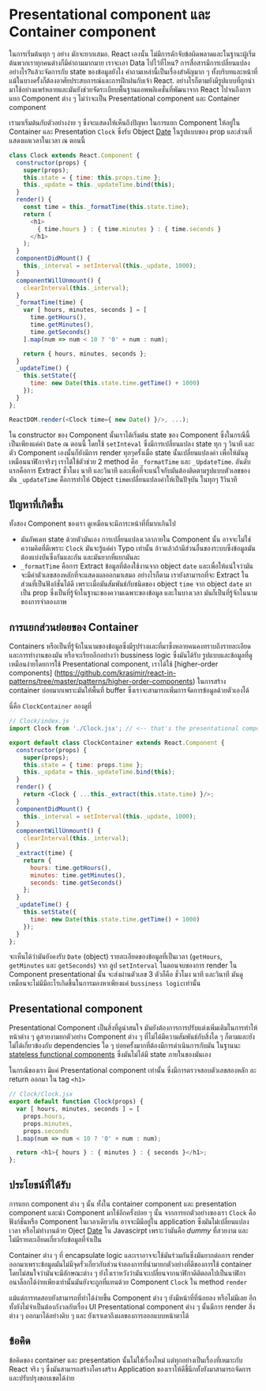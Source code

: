 # Presentational component และ Container component

ในการเริ่มต้นทุก ๆ อย่าง มักจะยากเสมอ. React เองนั้น ไม่มีการดักจับข้อผิดพลาดและในฐานะผู้เริ่มต้นพวกเราทุกคนต่างก็มีคำถามมากมาย เราจะเอา Data ไปไว้ที่ไหน? การสื่อสารมีการเปลี่ยนแปลงอย่างไร?แล้วะจัดการกับ state ของข้อมูลยังไง คำถามเหล่านี้เป็นเรื่องสำคัญมาก ๆ ทั้งบริบทและหน้าที่แม้ในบางครั้งก็ต้องอาศัยประสบการณ์และการฝึกฝนกับเจ้า React. อย่างไรก็ตามยังมีรูปแบบที่ถูกนำมาใช้อย่างแพร่หลายและมันยังช่วยจัดระเบียบพื้นฐานแอพพลิเคชั่นที่พัฒนาจาก React ไปจนถึงการแยก Component ต่าง ๆ ไม่ว่าจะเป็น Presentational component และ Container component

เรามาเริ่มต้นกับตัวอย่างง่าย ๆ ซึ่งจะแสดงให้เห็นถึงปัญหา ในการแยก Component ให้อยู่ใน Container และ Presentation  `Clock` ซึ่งรับ Object [Date](https://developer.mozilla.org/en-US/docs/Web/JavaScript/Reference/Global_Objects/Date) ในรูปแบบของ prop และส่วนที่แสดงผลเวลาในเวลา ณ ตอนนี้

```js
class Clock extends React.Component {
  constructor(props) {
    super(props);
    this.state = { time: this.props.time };
    this._update = this._updateTime.bind(this);
  }
  render() {
    const time = this._formatTime(this.state.time);
    return (
      <h1>
        { time.hours } : { time.minutes } : { time.seconds }
      </h1>
    );
  }
  componentDidMount() {
    this._interval = setInterval(this._update, 1000);
  }
  componentWillUnmount() {
    clearInterval(this._interval);
  }
  _formatTime(time) {
    var [ hours, minutes, seconds ] = [
      time.getHours(),
      time.getMinutes(),
      time.getSeconds()
    ].map(num => num < 10 ? '0' + num : num);

    return { hours, minutes, seconds };
  }
  _updateTime() {
    this.setState({
      time: new Date(this.state.time.getTime() + 1000)
    });
  }
};

ReactDOM.render(<Clock time={ new Date() }/>, ...);
```
ใน constructor ของ Component นั้นเราได้เริ่มต้น state ของ Component ซึ่งในกรณีนี้เป็นเพียงแค่ค่า `Date` ณ ตอนนี้ โดยใช้ `setInteval` ซึ่งมีการเปลี่ยนแปลง state ทุก ๆ วินาที และตัว Component เองนั้นก็ยังมีการ render ทุกๆครั้งเมื่อ state นั้นเปลี่ยนแปลงค่า เพื่อให้มันดูเหมือนนาฬิกาจริงๆ เราได้ใช้ตัวช่วย 2 method คือ `_formatTime` และ `_UpdateTime`. 
อันดับแรกคือการ Extract ชั่วโมง นาที และวินาที และเพื่อที่จะแน่ใจกับมันต้องติดตามรูปแบบตัวเลขของมัน
`_updateTime` คือการทำให้ Object `time`เปลี่ยนแปลงค่าให้เป็นปัจุบัน ในทุกๆ 1วินาที
 
## ปัญหาที่เกิดขึ้น

ทั้งสอง Component ของเรา ดูเหมือนจะมีภาระหน้าที่ที่มากเกินไป
* มันอัพเดท state ด้วยตัวมันเอง การเปลี่ยนแปลงเวลาภายใน Component นั้น อาจจะไม่ใช่ความคิดที่ดีเพราะ `Clock` มันจะรู้แค่ค่า Typo เท่านั้น อ้าวแล้วถ้ามีส่วนอื่นของระบบซึ่งข้อมูลมันต้องแบ่งบันซึ่งกันและกัน และมันยากที่แยกมันละ
* `_formatTime` คือการ Extract ข้อมูลที่ต้องใช้งานจาก object `date` และเพื่อให้แน่ใจว่ามันจะมีค่าตัวเลขสองหลักที่จะแสดงผลออกมาเสมอ
อย่างไรก็ตาม เรายังสามารถที่จะ Extract ในส่วนที่เป็นฟังก์ชั่นได้ดี เพราะเมื่อมันสัมพันธ์กับชนิดของ  object `time`  จาก object `date` มาเป็น prop ซึ่งเป็นที่รู้จักในฐานะของความเฉพาะของข้อมูล และในบางเวลา มันก็เป็นที่รู้จักในนามของการจำลองภาพ


## การแยกส่วนย่อยของ Container

Containers หรือเป็นที่รู้จักในนามของข้อมูลซึ่งมีรูปร่างและที่มาซึ่งหลายคนคงทราบถึงรายละเอียดและการทำงานของมัน หรือจะเรียกอีกอย่างว่า bussiness logic ซึ่งมันได้รับ รูปแบบและข้อมูลที่ดูเหมือนง่ายโดยการใช้ Presentational component, เราได้ใช้ [higher-order components]  (https://github.com/krasimir/react-in-patterns/tree/master/patterns/higher-order-components) ในการสร้าง container บ่อยมากเพราะมันให้พื้นที่ buffer ซึ่งเราจะสามารถเพิ่มการจัดการข้อมูลด้วยตัวเองได้  


นี่คือ `ClockContainer` ลองดูที่

<span class="new-page"></span>

```js
// Clock/index.js
import Clock from './Clock.jsx'; // <-- that's the presentational component

export default class ClockContainer extends React.Component {
  constructor(props) {
    super(props);
    this.state = { time: props.time };
    this._update = this._updateTime.bind(this);
  }
  render() {
    return <Clock { ...this._extract(this.state.time) }/>;
  }
  componentDidMount() {
    this._interval = setInterval(this._update, 1000);
  }
  componentWillUnmount() {
    clearInterval(this._interval);
  }
  _extract(time) {
    return {
      hours: time.getHours(),
      minutes: time.getMinutes(),
      seconds: time.getSeconds()
    };
  }
  _updateTime() {
    this.setState({
      time: new Date(this.state.time.getTime() + 1000)
    });
  }
};
```
จะเห็นได้ว่ามันยังคงรับ `Date` (object) รายละเอียดของข้อมูลที่เป็นเวลา (`getHours`, `getMinutes` และ `getSeconds`) จาก ลูป `setInterval` ในตอนจบของการ render ใน Component presentational นั้น จะส่งผ่านตัวเลข 3 ตัวก็คือ ชั่วโมง นาที และวินาที มันดูเหมือนจะไม่มีมีอะไรเกิดขึ้นในการมองหาเพียงแค่ `bussiness logic`เท่านั้น



## Presentational component
Presentational Component เป็นสิ่งที่ดูน่าสนใจ มันยังต้องการการปรับแต่งเพิ่มเติมในการทำให้หน้าต่าง ๆ ดูสวยงามยกตัวอย่าง Component ต่าง ๆ ที่ไม่ได้มีความสัมพันธ์กับสิ่งใด ๆ ก็ตามและยังไม่ได้เกี่ยวข้องกับ dependencies ใด ๆ บ่อยครั้งมากที่ต้องมีการดำเนินการกับมัน ในฐานนะ [stateless functional components](https://facebook.github.io/react/blog/2015/10/07/react-v0.14.html#stateless-functional-components) ซึ่งมันไม่ได้มี state ภายในของมันเอง

ในกรณีของเรา มีแค่ Presentational component เท่านั้น ซึ่งมีการตรวจสอบตัวเลขสองหลัก ละ return ออกมา ใน tag `<h1>` 

```js
// Clock/Clock.jsx
export default function Clock(props) {
  var [ hours, minutes, seconds ] = [
    props.hours,
    props.minutes,
    props.seconds
  ].map(num => num < 10 ? '0' + num : num);

  return <h1>{ hours } : { minutes } : { seconds }</h1>;
};
```


## ประโยชน์ที่ได้รับ
การแยก component ต่าง ๆ นั้น ทั้งใน container component และ presentation component และนำ Component มาใช้อีกครั้งบ่อย ๆ นั้น 
จากการยกตัวอย่างของเรา `Clock` คือฟังก์ชั่นหรือ Component ในเวลาเดียวกัน อาจจะมีมีอยู่ใน application ซึ่งมันไม่เปลี่ยนแปลงเวลา หรือไม่ทำงานด้วย Oject [Date](https://developer.mozilla.org/en-US/docs/Web/JavaScript/Reference/Global_Objects/Date) ใน Javascirpt เพราะว่ามันคือ *dummy* ที่สวยงาม และไม่มีรายละเอียดเกี่ยวกับข้อมูลที่จำเป็น
  
Container ต่าง ๆ ที่ encapsulate logic และเราอาจจะใช้มันร่วมกันซึ่งมันยากต่อการ render ออกมาเพราะข้อมูลมันไม่มีจุดรั่วเกี่ยวกับส่วนจำลองการที่นำมายกตัวอย่างที่ดีของการใช้ container โดยไม่สนใจว่ามันจะมีลักษณะต่าง ๆ ยังไงเราหวังว่ามันจะเปลี่ยนจากนาฬิกาดิติตอลไปเป็นนาฬิกาอนาล็อกได้ง่ายเพียงเท่านั้นมันยังจะถูกที่แทนด้วย Component `Clock` ใน method `render`

แม้แต่การทดสอบยังสามารถที่ทำได้ง่ายขึ้น Component ต่าง ๆ ยังมีหน้าที่ที่น้อยลง หรือไม่มีเลย อีกทั้งยังไม่จำเป็นต้องกังวลกับเรื่อง UI
Presentational component ต่าง ๆ นั้นมีการ render สิ่งต่าง ๆ ออกมาได้อย่างดิบ ๆ และ ยังเราเดาถึงผลของการออกแบบหน้าตาได้

## ข้อคิด
ข้อคิดของ container และ presentation นั้นไม่ใช่เรื่องใหม่ แต่ทุกอย่างเป็นเรื่องที่เหมาะกับ React จริง ๆ ซึ่งมันสามารถสร้างโครงสร้าง
Application ของเราให้ดีขึ้นีกทั้งยังมาสามารถจัดการและปรับปรุงขอบเขตได้ง่าย 
